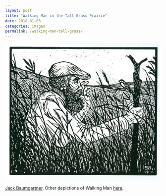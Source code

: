 ```yaml
---
layout: post
title: "Walking Man in the Tall Grass Prairie"
date: 2018-01-03
categories: images
permalink: /walking-man-tall-grass/
---
```


![Walking Man in the Tall Grass Prairie](https://github.com/matthewjmiller/mattmiller/blob/gh-pages/_assets/baumgartner.jpg?raw=true)

[Jack Baumgartner](https://www.etsy.com/listing/123749613/walking-man-in-the-tall-grass-prairie?ref=shop_home_active_11). Other depictions of Walking Man [here](https://theschoolofthetransferofenergy.com/work/the-legend-of-walking-man/).